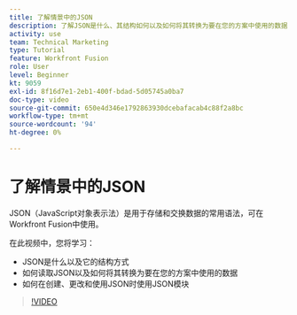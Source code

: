 ```yaml
---
title: 了解情景中的JSON
description: 了解JSON是什么、其结构如何以及如何将其转换为要在您的方案中使用的数据 [!DNL Adobe Workfront Fusion].
activity: use
team: Technical Marketing
type: Tutorial
feature: Workfront Fusion
role: User
level: Beginner
kt: 9059
exl-id: 8f16d7e1-2eb1-400f-bdad-5d05745a0ba7
doc-type: video
source-git-commit: 650e4d346e1792863930dcebafacab4c88f2a8bc
workflow-type: tm+mt
source-wordcount: '94'
ht-degree: 0%

---
```


# 了解情景中的JSON

JSON（JavaScript对象表示法）是用于存储和交换数据的常用语法，可在Workfront Fusion中使用。

在此视频中，您将学习：

* JSON是什么以及它的结构方式
* 如何读取JSON以及如何将其转换为要在您的方案中使用的数据
* 如何在创建、更改和使用JSON时使用JSON模块

>[!VIDEO](https://video.tv.adobe.com/v/335300/?quality=12&learn=on)
